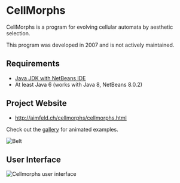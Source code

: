 # CellMorphs

CellMorphs is a program for evolving cellular automata by aesthetic selection.

This program was developed in 2007 and is not actively maintained. 

## Requirements

- [Java JDK with NetBeans IDE](http://www.oracle.com/technetwork/articles/javase/jdk-netbeans-jsp-142931.html)
- At least Java 6 (works with Java 8, NetBeans 8.0.2)

## Project Website

- http://aimfeld.ch/cellmorphs/cellmorphs.html

Check out the [gallery](http://aimfeld.ch/cellmorphs/cellmorphs.html#Gallery) for animated examples.

![Belt](http://aimfeld.ch/cellmorphs/gallery/belt.gif)

## User Interface

![Cellmorphs user interface](http://aimfeld.ch/cellmorphs/img/gui.gif)
